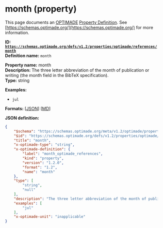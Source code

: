 # month (property)

This page documents an [OPTIMADE](https://www.optimade.org/) [Property Definition](https://schemas.optimade.org/#definitions). See [https://schemas.optimade.org/](https://schemas.optimade.org/) for more information.

**ID: [`https://schemas.optimade.org/defs/v1.2/properties/optimade/references/month`](https://schemas.optimade.org/defs/v1.2/properties/optimade/references/month.md)**  
**Definition name:** `month`

**Property name:** month  
**Description:** The three letter abbreviation of the month of publication or writing (the month field in the BibTeX specification).  
**Type:** string  



**Examples:**

- `jul`

**Formats:** [[JSON](month.json)] [[MD](month.md)]

**JSON definition:**

``` json
{
    "$schema": "https://schemas.optimade.org/meta/v1.2/optimade/property_definition.md",
    "$id": "https://schemas.optimade.org/defs/v1.2/properties/optimade/references/month",
    "title": "month",
    "x-optimade-type": "string",
    "x-optimade-definition": {
        "label": "month_optimade_references",
        "kind": "property",
        "version": "1.2.0",
        "format": "1.2",
        "name": "month"
    },
    "type": [
        "string",
        "null"
    ],
    "description": "The three letter abbreviation of the month of publication or writing (the month field in the BibTeX specification).",
    "examples": [
        "jul"
    ],
    "x-optimade-unit": "inapplicable"
}
```